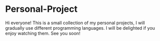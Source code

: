 # Personal-Project

Hi everyone!
This is a small collection of my personal projects, I will gradually use different programming languages.
I will be delighted if you enjoy watching them. See you soon!
